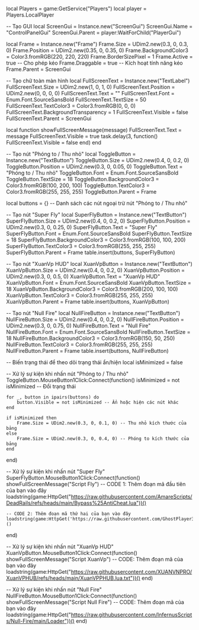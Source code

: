 local Players = game:GetService("Players")
local player = Players.LocalPlayer

-- Tạo GUI
local ScreenGui = Instance.new("ScreenGui")
ScreenGui.Name = "ControlPanelGui"
ScreenGui.Parent = player:WaitForChild("PlayerGui")

local Frame = Instance.new("Frame")
Frame.Size = UDim2.new(0.3, 0, 0.3, 0)
Frame.Position = UDim2.new(0.35, 0, 0.35, 0)
Frame.BackgroundColor3 = Color3.fromRGB(220, 220, 220)
Frame.BorderSizePixel = 1
Frame.Active = true -- Cho phép kéo
Frame.Draggable = true -- Kích hoạt tính năng kéo
Frame.Parent = ScreenGui

-- Tạo chữ toàn màn hình
local FullScreenText = Instance.new("TextLabel")
FullScreenText.Size = UDim2.new(1, 0, 1, 0)
FullScreenText.Position = UDim2.new(0, 0, 0, 0)
FullScreenText.Text = ""
FullScreenText.Font = Enum.Font.SourceSansBold
FullScreenText.TextSize = 50
FullScreenText.TextColor3 = Color3.fromRGB(0, 0, 0)
FullScreenText.BackgroundTransparency = 1
FullScreenText.Visible = false
FullScreenText.Parent = ScreenGui

local function showFullScreenMessage(message)
    FullScreenText.Text = message
    FullScreenText.Visible = true
    task.delay(3, function()
        FullScreenText.Visible = false
    end)
end

-- Tạo nút "Phóng to / Thu nhỏ"
local ToggleButton = Instance.new("TextButton")
ToggleButton.Size = UDim2.new(0.4, 0, 0.2, 0)
ToggleButton.Position = UDim2.new(0.3, 0, 0.05, 0)
ToggleButton.Text = "Phóng to / Thu nhỏ"
ToggleButton.Font = Enum.Font.SourceSansBold
ToggleButton.TextSize = 18
ToggleButton.BackgroundColor3 = Color3.fromRGB(100, 200, 100)
ToggleButton.TextColor3 = Color3.fromRGB(255, 255, 255)
ToggleButton.Parent = Frame

local buttons = {} -- Danh sách các nút ngoại trừ nút "Phóng to / Thu nhỏ"

-- Tạo nút "Super Fly"
local SuperFlyButton = Instance.new("TextButton")
SuperFlyButton.Size = UDim2.new(0.4, 0, 0.2, 0)
SuperFlyButton.Position = UDim2.new(0.3, 0, 0.25, 0)
SuperFlyButton.Text = "Super Fly"
SuperFlyButton.Font = Enum.Font.SourceSansBold
SuperFlyButton.TextSize = 18
SuperFlyButton.BackgroundColor3 = Color3.fromRGB(100, 100, 200)
SuperFlyButton.TextColor3 = Color3.fromRGB(255, 255, 255)
SuperFlyButton.Parent = Frame
table.insert(buttons, SuperFlyButton)

-- Tạo nút "XuanVp HUD"
local XuanVpButton = Instance.new("TextButton")
XuanVpButton.Size = UDim2.new(0.4, 0, 0.2, 0)
XuanVpButton.Position = UDim2.new(0.3, 0, 0.5, 0)
XuanVpButton.Text = "XuanVp HUD"
XuanVpButton.Font = Enum.Font.SourceSansBold
XuanVpButton.TextSize = 18
XuanVpButton.BackgroundColor3 = Color3.fromRGB(200, 100, 100)
XuanVpButton.TextColor3 = Color3.fromRGB(255, 255, 255)
XuanVpButton.Parent = Frame
table.insert(buttons, XuanVpButton)

-- Tạo nút "Null Fire"
local NullFireButton = Instance.new("TextButton")
NullFireButton.Size = UDim2.new(0.4, 0, 0.2, 0)
NullFireButton.Position = UDim2.new(0.3, 0, 0.75, 0)
NullFireButton.Text = "Null Fire"
NullFireButton.Font = Enum.Font.SourceSansBold
NullFireButton.TextSize = 18
NullFireButton.BackgroundColor3 = Color3.fromRGB(150, 50, 250)
NullFireButton.TextColor3 = Color3.fromRGB(255, 255, 255)
NullFireButton.Parent = Frame
table.insert(buttons, NullFireButton)

-- Biến trạng thái để theo dõi trạng thái ẩn/hiện
local isMinimized = false

-- Xử lý sự kiện khi nhấn nút "Phóng to / Thu nhỏ"
ToggleButton.MouseButton1Click:Connect(function()
    isMinimized = not isMinimized -- Đổi trạng thái

    for _, button in ipairs(buttons) do
        button.Visible = not isMinimized -- Ẩn hoặc hiện các nút khác
    end

    if isMinimized then
        Frame.Size = UDim2.new(0.3, 0, 0.1, 0) -- Thu nhỏ kích thước của bảng
    else
        Frame.Size = UDim2.new(0.3, 0, 0.4, 0) -- Phóng to kích thước của bảng
    end
end)

-- Xử lý sự kiện khi nhấn nút "Super Fly"
SuperFlyButton.MouseButton1Click:Connect(function()
    showFullScreenMessage("Script Fly")
    -- CODE 1: Thêm đoạn mã đầu tiên của bạn vào đây
    loadstring(game:HttpGet("https://raw.githubusercontent.com/AmareScripts/DeadRails/refs/heads/main/Bypass%25AntiCheat.lua"))()

    -- CODE 2: Thêm đoạn mã thứ hai của bạn vào đây
    loadstring(game:HttpGet('https://raw.githubusercontent.com/GhostPlayer352/Test4/main/Vehicle%20Fly%20Gui'))()
end)

-- Xử lý sự kiện khi nhấn nút "XuanVp HUD"
XuanVpButton.MouseButton1Click:Connect(function()
    showFullScreenMessage("Script XuanVp")
    -- CODE: Thêm đoạn mã của bạn vào đây
    loadstring(game:HttpGet("https://raw.githubusercontent.com/XUANVNPRO/XuanVPHUB/refs/heads/main/XuanVPPHUB.lua.txt"))()
end)

-- Xử lý sự kiện khi nhấn nút "Null Fire"
NullFireButton.MouseButton1Click:Connect(function()
    showFullScreenMessage("Script Null Fire")
    -- CODE: Thêm đoạn mã của bạn vào đây
    loadstring(game:HttpGet("https://raw.githubusercontent.com/InfernusScripts/Null-Fire/main/Loader"))()
end)
